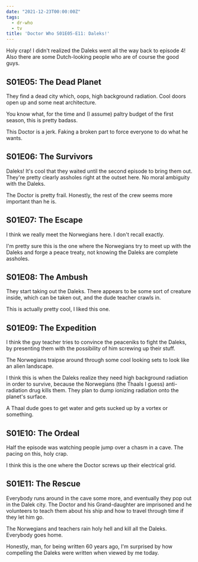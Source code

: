```yaml
---
date: "2021-12-23T00:00:00Z"
tags:
  - dr-who
  - tv
title: 'Doctor Who S01E05-E11: Daleks!'
---
```


Holy crap! I didn't realized the Daleks went all the way back to episode 4!
Also there are some Dutch-looking people who are of course the good guys.

## S01E05: The Dead Planet

They find a dead city which, oops, high background radiation.
Cool doors open up and some neat architecture.

You know what, for the time and (I assume) paltry budget of the first season,
this is pretty badass.

This Doctor is a jerk. Faking a broken part to force everyone to do what
he wants.

## S01E06: The Survivors

Daleks! It's cool that they waited until the second episode to bring them out.
They're pretty clearly assholes right at the outset here.
No moral ambiguity with the Daleks.

The Doctor is pretty frail. Honestly, the rest of the crew seems more
important than he is.

## S01E07: The Escape

I think we really meet the Norwegians here. I don't recall exactly.

I'm pretty sure this is the one where
the Norwegians try to meet up with the Daleks and forge a peace treaty,
not knowing the Daleks are complete assholes.

## S01E08: The Ambush

They start taking out the Daleks. There appears to be some sort of
creature inside, which can be taken out, and the dude teacher crawls in.

This is actually pretty cool, I liked this one.

## S01E09: The Expedition

I think the guy teacher tries to convince the peaceniks to fight the Daleks,
by presenting them with the possibility of him screwing up their stuff.

The Norwegians traipse around through some cool looking sets to
look like an alien landscape. 

I think this is when the Daleks realize they need high background radiation
in order to survive, because the Norwegians (the Thaals I guess) anti-radiation
drug kills them. They plan to dump ionizing radiation onto the planet's
surface.

A Thaal dude goes to get water and gets sucked up by a vortex or something.

## S01E10: The Ordeal

Half the episode was watching people jump over a chasm in a cave.
The pacing on this, holy crap.

I think this is the one where the Doctor screws up their electrical grid.

## S01E11: The Rescue

Everybody runs around in the cave some more, and eventually they pop out
in the Dalek city.
The Doctor and his Grand-daughter
are imprisoned and he volunteers to teach them about his ship and how to
travel through time if they let him go.

The Norwegians and teachers rain holy hell and kill all the Daleks.
Everybody goes home.

Honestly, man, for being written 60 years ago, I'm surprised by how
compelling the Daleks were written when viewed by me today.


